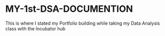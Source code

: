 # MY-1st-DSA-DOCUMENTION
This is where I stated my Portfolio building while taking my Data Analysis class with the Incubator hub
